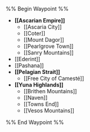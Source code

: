 %% Begin Waypoint %%
- **[[Ascarian Empire]]**
	- [[Ascaria City]]
	- [[Coter]]
	- [[Mount Dagor]]
	- [[Pearlgrove Town]]
	- [[Sanry Mountains]]
- [[Ederint]]
- [[Pashana]]
- **[[Pelagian Strait]]**
	- [[Free City of Camesté]]
- **[[Yuna Highlands]]**
	- [[Brithen Mountains]]
	- [[Naven]]
	- [[Towns End]]
	- [[Vesos Mountains]]

%% End Waypoint %%

